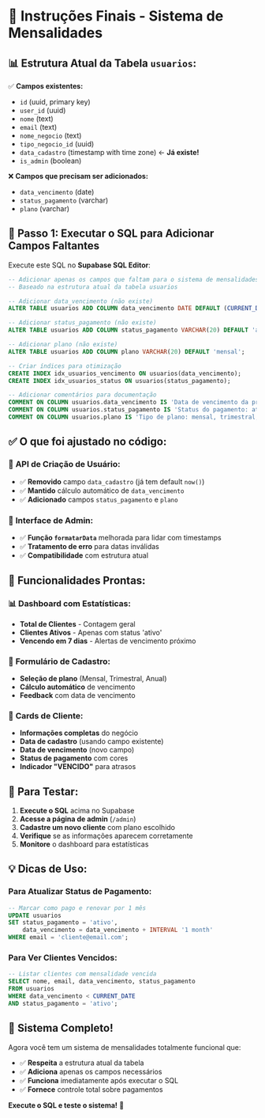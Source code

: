 # 🎯 Instruções Finais - Sistema de Mensalidades

## 📊 **Estrutura Atual da Tabela `usuarios`:**

✅ **Campos existentes:**
- `id` (uuid, primary key)
- `user_id` (uuid)
- `nome` (text)
- `email` (text)
- `nome_negocio` (text)
- `tipo_negocio_id` (uuid)
- `data_cadastro` (timestamp with time zone) ← **Já existe!**
- `is_admin` (boolean)

❌ **Campos que precisam ser adicionados:**
- `data_vencimento` (date)
- `status_pagamento` (varchar)
- `plano` (varchar)

## 🚀 **Passo 1: Executar o SQL para Adicionar Campos Faltantes**

Execute este SQL no **Supabase SQL Editor**:

```sql
-- Adicionar apenas os campos que faltam para o sistema de mensalidades
-- Baseado na estrutura atual da tabela usuarios

-- Adicionar data_vencimento (não existe)
ALTER TABLE usuarios ADD COLUMN data_vencimento DATE DEFAULT (CURRENT_DATE + INTERVAL '1 month');

-- Adicionar status_pagamento (não existe)
ALTER TABLE usuarios ADD COLUMN status_pagamento VARCHAR(20) DEFAULT 'ativo';

-- Adicionar plano (não existe)
ALTER TABLE usuarios ADD COLUMN plano VARCHAR(20) DEFAULT 'mensal';

-- Criar índices para otimização
CREATE INDEX idx_usuarios_vencimento ON usuarios(data_vencimento);
CREATE INDEX idx_usuarios_status ON usuarios(status_pagamento);

-- Adicionar comentários para documentação
COMMENT ON COLUMN usuarios.data_vencimento IS 'Data de vencimento da próxima mensalidade';
COMMENT ON COLUMN usuarios.status_pagamento IS 'Status do pagamento: ativo, pendente, cancelado';
COMMENT ON COLUMN usuarios.plano IS 'Tipo de plano: mensal, trimestral, anual';
```

## ✅ **O que foi ajustado no código:**

### 🔧 **API de Criação de Usuário:**
- ✅ **Removido** campo `data_cadastro` (já tem default `now()`)
- ✅ **Mantido** cálculo automático de `data_vencimento`
- ✅ **Adicionado** campos `status_pagamento` e `plano`

### 🎨 **Interface de Admin:**
- ✅ **Função `formatarData`** melhorada para lidar com timestamps
- ✅ **Tratamento de erro** para datas inválidas
- ✅ **Compatibilidade** com estrutura atual

## 🎯 **Funcionalidades Prontas:**

### 📊 **Dashboard com Estatísticas:**
- **Total de Clientes** - Contagem geral
- **Clientes Ativos** - Apenas com status 'ativo'
- **Vencendo em 7 dias** - Alertas de vencimento próximo

### 📝 **Formulário de Cadastro:**
- **Seleção de plano** (Mensal, Trimestral, Anual)
- **Cálculo automático** de vencimento
- **Feedback** com data de vencimento

### 👥 **Cards de Cliente:**
- **Informações completas** do negócio
- **Data de cadastro** (usando campo existente)
- **Data de vencimento** (novo campo)
- **Status de pagamento** com cores
- **Indicador "VENCIDO"** para atrasos

## 🚀 **Para Testar:**

1. **Execute o SQL** acima no Supabase
2. **Acesse a página de admin** (`/admin`)
3. **Cadastre um novo cliente** com plano escolhido
4. **Verifique** se as informações aparecem corretamente
5. **Monitore** o dashboard para estatísticas

## 💡 **Dicas de Uso:**

### **Para Atualizar Status de Pagamento:**
```sql
-- Marcar como pago e renovar por 1 mês
UPDATE usuarios 
SET status_pagamento = 'ativo', 
    data_vencimento = data_vencimento + INTERVAL '1 month'
WHERE email = 'cliente@email.com';
```

### **Para Ver Clientes Vencidos:**
```sql
-- Listar clientes com mensalidade vencida
SELECT nome, email, data_vencimento, status_pagamento
FROM usuarios 
WHERE data_vencimento < CURRENT_DATE 
AND status_pagamento = 'ativo';
```

## 🎉 **Sistema Completo!**

Agora você tem um sistema de mensalidades totalmente funcional que:
- ✅ **Respeita** a estrutura atual da tabela
- ✅ **Adiciona** apenas os campos necessários
- ✅ **Funciona** imediatamente após executar o SQL
- ✅ **Fornece** controle total sobre pagamentos

**Execute o SQL e teste o sistema!** 🚀 
